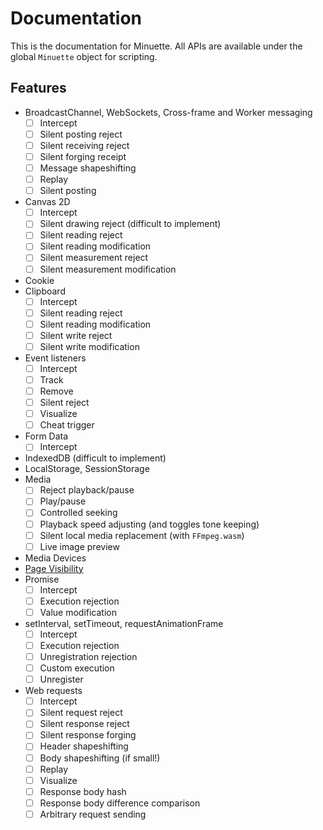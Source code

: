 # Documentation
This is the documentation for Minuette. All APIs are available under the global `Minuette` object for scripting.

## Features
* BroadcastChannel, WebSockets, Cross-frame and Worker messaging
  - [ ] Intercept
  - [ ] Silent posting reject
  - [ ] Silent receiving reject
  - [ ] Silent forging receipt
  - [ ] Message shapeshifting
  - [ ] Replay
  - [ ] Silent posting
* Canvas 2D
  - [ ] Intercept
  - [ ] Silent drawing reject (difficult to implement)
  - [ ] Silent reading reject
  - [ ] Silent reading modification
  - [ ] Silent measurement reject
  - [ ] Silent measurement modification
* Cookie
* Clipboard
  - [ ] Intercept
  - [ ] Silent reading reject
  - [ ] Silent reading modification
  - [ ] Silent write reject
  - [ ] Silent write modification
* Event listeners
  - [ ] Intercept
  - [ ] Track
  - [ ] Remove
  - [ ] Silent reject
  - [ ] Visualize
  - [ ] Cheat trigger
* Form Data
  - [ ] Intercept
* IndexedDB (difficult to implement)
* LocalStorage, SessionStorage
* Media
  - [ ] Reject playback/pause
  - [ ] Play/pause
  - [ ] Controlled seeking
  - [ ] Playback speed adjusting (and toggles tone keeping)
  - [ ] Silent local media replacement (with `FFmpeg.wasm`)
  - [ ] Live image preview
* Media Devices
* [Page Visibility](visibility.md)
* Promise
  - [ ] Intercept
  - [ ] Execution rejection
  - [ ] Value modification
* setInterval, setTimeout, requestAnimationFrame
  - [ ] Intercept
  - [ ] Execution rejection
  - [ ] Unregistration rejection
  - [ ] Custom execution
  - [ ] Unregister
* Web requests
  - [ ] Intercept
  - [ ] Silent request reject
  - [ ] Silent response reject
  - [ ] Silent response forging
  - [ ] Header shapeshifting
  - [ ] Body shapeshifting (if small!)
  - [ ] Replay
  - [ ] Visualize
  - [ ] Response body hash
  - [ ] Response body difference comparison
  - [ ] Arbitrary request sending
